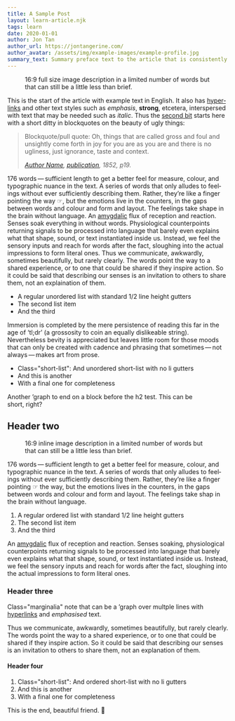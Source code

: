 ```yaml
---
title: A Sample Post
layout: learn-article.njk
tags: learn
date: 2020-01-01
author: Jon Tan
author_url: https://jontangerine.com/
author_avatar: /assets/img/example-images/example-profile.jpg
summary_text: Summary preface text to the article that is consistently around this length.
---
```

<figure class="fig-primary">
<img src="/assets/img/example-images/1680-16-9.png" alt="" />
<figcaption>16:9 full size image description in a limited number of words but that can still be a little less than brief.</figcaption>
</figure>

This is the start of the article with ex&#173;ample text in Eng&#173;lish. It also has [hyper&#173;links](/) and other text styles such as *emph&#173;asis*, **strong**, etcetera, inter&#173;spersed with text that may be needed such as <i>italic</i><!--  and&#160;<b>bold</b> -->. Thus the [second bit](/) starts here with a short ditty in block&#173;quotes on the beauty of ugly&#160;things:

<blockquote>
  <p>Blockquote/pull quote: Oh, things that are called gross and foul and unsightly come forth in joy for you are as you are and there is no ugliness, just ignorance, taste and&#160;context.</p>
  <cite><a href="/">Author Name</a>, <a href="/"><i>publication</i></a>, 1852, <abbr title="page">p</abbr>19.</cite>
</blockquote>

176 words&#8201;&#8212;&#8201;suffi&#173;cient length to get a better feel for measure, colour, and typo&#173;graphic nuance in the text. A series of words that only alludes to feel&#173;ings with&#173;out ever sufficient&#173;ly describ&#173;ing them. Rather, they’re like a finger point&#173;ing the way ☞, but the emotions live in the counters, in the gaps between words and colour and form and layout. The feel&#173;ings take shape in the brain without lang&#173;uage. An <a href="/">amygdalic</a> flux of recept&#173;ion and react&#173;ion. Senses soak everything in without words. Physio&#173;logical counter&#173;points return&#173;ing signals to be processed into lang&#173;uage that barely even explains what that shape, sound, or text instan&#173;tiated inside us. Instead, we feel the sensory inputs and reach for words after the fact, sloughing into the actual impressions to form literal ones. Thus we communicate, awkwardly, sometimes beautifully, but rarely clearly. The words point the way to a shared experience, or to one that could be shared if they inspire action. So it could be said that describing our senses is an invitation to others to share them, not an explaination of&#160;them.

- A regular unordered list with standard 1/2 line height gutters
- The second list item
- And the third

Immersion is completed by the mere persistence of reading this far in the age of &#8216;tl;dr&#8217; (a grossosity to coin an equally dislikeable string). Nevertheless bevity is appreciated but leaves little room for those moods that can only be created with cadence and phrasing that sometimes&#8201;&#8212;&#8201;not always&#8201;&#8212;&#8201;makes art from&#160;prose.

<ul class="short-list">
  <li>Class="short-list": And unordered short-list with no li gutters</li>
  <li>And this is another</li>
  <li>With a final one for completeness</li>
</ul>

Another ’graph to end on a block before the h2 test. This can be short,&#160;right?

## Header two

<figure class="fig-secondary">
  <img src="/assets/img/example-images/1680-16-9.png" alt="" />
  <figcaption>16:9 inline image description in a limited number of words but that can still be a little less than brief.</figcaption>
</figure>

176 words&#8201;&#8212;&#8201;suffi&#173;cient length to get a better feel for measure, colour, and typo&#173;graphic nuance in the text. A series of words that only alludes to feel&#173;ings with&#173;out ever sufficient&#173;ly desc&#173;ribing them. Rather, they’re like a finger point&#173;ing ☞ the way, but the emotions lives in the counters, in the gaps between words and colour and form and layout. The feel&#173;ings take shap in the brain without lang&#173;uage.

1. A regular ordered list with standard 1/2 line height gutters
2. The second list item
3. And the third

An [amygdalic](/) flux of recept&#173;ion and react&#173;ion. Senses soaking, physio&#173;logical counter&#173;points return&#173;ing signals to be processed into lang&#173;uage that barely even explains what that shape, sound, or text instan&#173;tiated inside us. Instead, we feel the sensory inputs and reach for words after the fact, sloughing into the actual impressions to form literal ones.

### Header three

<div class="marginalia">
  <p>Class="marginalia" note that can be a ’graph over multple lines with <a href="/">hyperlinks</a> and <em>emphasised</em> text.</p>
</div>

Thus we communicate, awk&#173;wardly, some&#173;times beauti&#173;fully, but rarely clearly. The words point the way to a shared experience, or to one that could be shared if they inspire action. So it could be said that describing our senses is an invitation to others to share them, not an explanation of&#160;them.

#### Header four

<ol class="short-list">
  <li>Class="short-list": And ordered short-list with no li gutters</li>
  <li>And this is another</li>
  <li>With a final one for completeness</li>
</ol>

This is the end, beautiful friend. 👋
